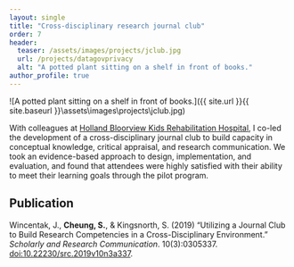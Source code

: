 ```yaml
---
layout: single
title: "Cross-disciplinary research journal club"
order: 7
header:
  teaser: /assets/images/projects/jclub.jpg
  url: /projects/datagovprivacy
  alt: "A potted plant sitting on a shelf in front of books."
author_profile: true
---
```


![A potted plant sitting on a shelf in front of books.]({{ site.url }}{{ site.baseurl }}\assets\images\projects\jclub.jpg)

With colleagues at [Holland Bloorview Kids Rehabilitation Hospital](https://research.hollandbloorview.ca/), I co-led the development of a cross-disciplinary journal club to build capacity in conceptual knowledge, critical appraisal, and research communication. We took an evidence-based approach to design, implementation, and evaluation, and found that attendees were highly satisfied with their ability to meet their learning goals through the pilot program.

## Publication
Wincentak, J., **Cheung, S.**, & Kingsnorth, S. (2019) “Utilizing a Journal Club to Build Research Competencies in a Cross-Disciplinary Environment.” *Scholarly and Research Communication*. 10(3):0305337. [doi:10.22230/src.2019v10n3a337](http://dx.doi.org/10.22230/src.2019v10n3a337).
